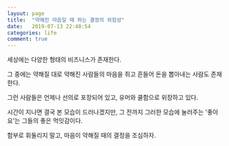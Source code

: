 ```yaml
---
layout: page
title:  "약해진 마음일 때 하는 결정의 위험성"
date:   2019-07-13 22:48:54
categories: life
comment: true
---
```


세상에는 다양한 형태의 비즈니스가 존재한다. 

그 중에는 약해질 대로 약해진 사람들의 마음을 쥐고 흔들어 돈을 뽑아내는 사람도 존재한다.

그런 사람들은 언제나 선의로 포장되어 있고, 유머와 쿨함으로 위장하고 있다. 

시간이 지나면 결국 본 모습이 드러나겠지만, 그 전까지 그러한 모습에 눌러주는 '좋아요'는 그들의 좋은 먹잇감이다. 

함부로 휘둘리지 말고, 마음이 약해질 때의 결정을 조심하자. 
